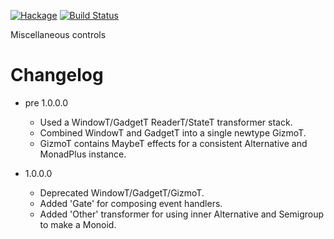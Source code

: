 [![Hackage](https://img.shields.io/hackage/v/glazier.svg)](https://hackage.haskell.org/package/glazier)
[![Build Status](https://secure.travis-ci.org/louispan/glazier.png?branch=master)](http://travis-ci.org/louispan/glazier)

Miscellaneous controls

# Changelog

* pre 1.0.0.0
  - Used a WindowT/GadgetT ReaderT/StateT transformer stack.
  - Combined WindowT and GadgetT into a single newtype GizmoT.
  - GizmoT contains MaybeT effects for a consistent Alternative and MonadPlus instance.

* 1.0.0.0
  - Deprecated WindowT/GadgetT/GizmoT.
  - Added 'Gate' for composing event handlers.
  - Added 'Other' transformer for using inner Alternative and Semigroup to make a Monoid.
